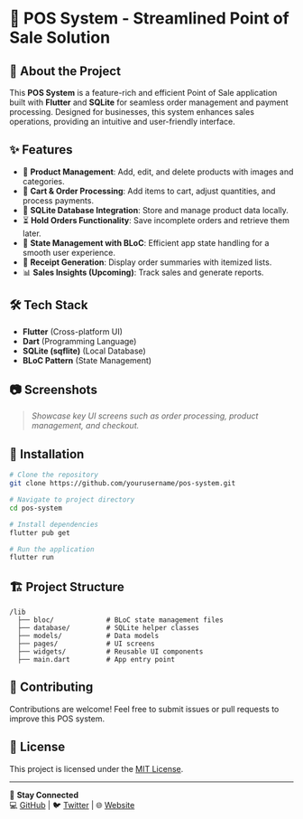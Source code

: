 # 🛒 POS System - Streamlined Point of Sale Solution

## 🚀 About the Project

This **POS System** is a feature-rich and efficient Point of Sale application built with **Flutter** and **SQLite** for seamless order management and payment processing. Designed for businesses, this system enhances sales operations, providing an intuitive and user-friendly interface.

## ✨ Features

- 📌 **Product Management**: Add, edit, and delete products with images and categories.
- 🛒 **Cart & Order Processing**: Add items to cart, adjust quantities, and process payments.
- 💾 **SQLite Database Integration**: Store and manage product data locally.
- ⏳ **Hold Orders Functionality**: Save incomplete orders and retrieve them later.
- 🔄 **State Management with BLoC**: Efficient app state handling for a smooth user experience.
- 📑 **Receipt Generation**: Display order summaries with itemized lists.
- 📊 **Sales Insights (Upcoming)**: Track sales and generate reports.

## 🛠️ Tech Stack

- **Flutter** (Cross-platform UI)
- **Dart** (Programming Language)
- **SQLite (sqflite)** (Local Database)
- **BLoC Pattern** (State Management)

## 📷 Screenshots

> *Showcase key UI screens such as order processing, product management, and checkout.*

## 🔧 Installation

```sh
# Clone the repository
git clone https://github.com/yourusername/pos-system.git

# Navigate to project directory
cd pos-system

# Install dependencies
flutter pub get

# Run the application
flutter run
```

## 🏗️ Project Structure

```plaintext
/lib
  ├── bloc/             # BLoC state management files
  ├── database/         # SQLite helper classes
  ├── models/           # Data models
  ├── pages/            # UI screens
  ├── widgets/          # Reusable UI components
  ├── main.dart         # App entry point
```

## 📌 Contributing

Contributions are welcome! Feel free to submit issues or pull requests to improve this POS system.

## 📜 License

This project is licensed under the [MIT License](LICENSE).

---

🔗 **Stay Connected**\
💻 [GitHub](https://github.com/yourusername) | 🐦 [Twitter](https://twitter.com/yourhandle) | 🌐 [Website](https://yourwebsite.com)

